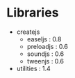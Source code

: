 Libraries
=========

- createjs
    - easeljs   : 0.8
    - preloadjs : 0.6
    - soundjs   : 0.6
    - tweenjs   : 0.6
- utilities : 1.4